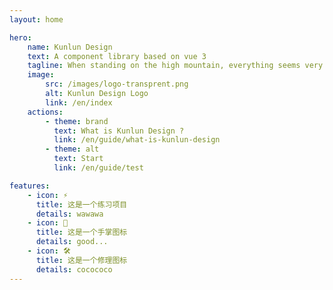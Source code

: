 ```yaml
---
layout: home

hero:
    name: Kunlun Design
    text: A component library based on vue 3
    tagline: When standing on the high mountain, everything seems very small
    image:
        src: /images/logo-transprent.png
        alt: Kunlun Design Logo
        link: /en/index
    actions:
        - theme: brand
          text: What is Kunlun Design ?
          link: /en/guide/what-is-kunlun-design
        - theme: alt
          text: Start
          link: /en/guide/test

features:
    - icon: ⚡️
      title: 这是一个练习项目
      details: wawawa
    - icon: 🖖
      title: 这是一个手掌图标
      details: good...
    - icon: 🛠️
      title: 这是一个修理图标
      details: cocococo
---
```

